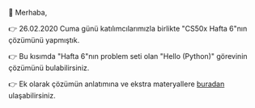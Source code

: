 🚀 Merhaba, 

👉  26.02.2020 Cuma günü katılımcılarımızla birlikte "CS50x Hafta 6"nın çözümünü yapmıştık. 

👉 Bu kısımda "Hafta 6"nın problem seti olan "Hello (Python)" görevinin çözümünü bulabilirsiniz.

👉 Ek olarak çözümün anlatımına ve ekstra materyallere [buradan](https://youtu.be/_fKvwLqCELE) ulaşabilirsiniz.

